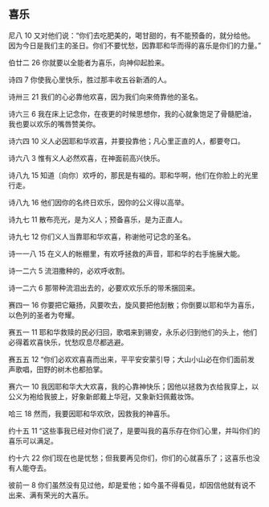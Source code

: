 ## 喜乐

尼八 10 又对他们说：“你们去吃肥美的，喝甘甜的，有不能预备的，就分给他。因为今日是我们主的圣日。你们不要忧愁，因靠耶和华而得的喜乐是你们的力量。”

伯廿二 26 你就要以全能者为喜乐，向神仰起脸来。

诗四 7 你使我心里快乐，胜过那丰收五谷新酒的人。

诗卅三 21 我们的心必靠他欢喜，因为我们向来倚靠他的圣名。

诗六三 6 我在床上记念你，在夜更的时候思想你，我的心就象饱足了骨髓肥油，我也要以欢乐的嘴唇赞美你。

诗六四 10 义人必因耶和华欢喜，并要投靠他；凡心里正直的人，都要夸口。

诗六八 3 惟有义人必然欢喜，在神面前高兴快乐。

诗八九 15 知道〔向你〕欢呼的，那民是有福的。耶和华啊，他们在你脸上的光里行走。

诗八九 16 他们因你的名终日欢乐，因你的公义得以高举。

诗九七 11 散布亮光，是为义人；预备喜乐，是为正直人。

诗九七 12 你们义人当靠耶和华欢喜，称谢他可记念的圣名。

诗一一八 15 在义人的帐棚里，有欢呼拯救的声音，耶和华的右手施展大能。

诗一二六 5 流泪撒种的，必欢呼收割。

诗一二六 6 那带种流泪出去的，必要欢欢乐乐的带禾捆回来。

赛四一 16 你要把它簸扬，风要吹去，旋风要把他刮散；你倒要以耶和华为喜乐，以色列的圣者为夸耀。

赛五一 11 耶和华救赎的民必归回，歌唱来到锡安，永乐必归到他们的头上，他们必得着欢喜快乐，忧愁叹息尽都逃避。

赛五五 12 “你们必欢欢喜喜而出来，平平安安蒙引导；大山小山必在你们面前发声歌唱，田野的树木也都拍掌。

赛六一 10 我因耶和华大大欢喜，我的心靠神快乐；因他以拯救为衣给我穿上，以公义为袍给我披上，好象新郎戴上华冠，又象新妇佩戴妆饰。

哈三 18 然而，我要因耶和华欢欣，因救我的神喜乐。

约十五 11 “这些事我已经对你们说了，是要叫我的喜乐存在你们心里，并叫你们的喜乐可以满足。

约十六 22 你们现在也是忧愁；但我要再见你们，你们的心就喜乐了；这喜乐也没有人能夺去。

彼前一 8 你们虽然没有见过他，却是爱他；如今虽不得看见，却因信他就有说不出来、满有荣光的大喜乐。



